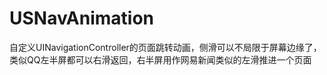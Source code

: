 # USNavAnimation
自定义UINavigationController的页面跳转动画，侧滑可以不局限于屏幕边缘了，类似QQ左半屏都可以右滑返回，右半屏用作网易新闻类似的左滑推进一个页面
